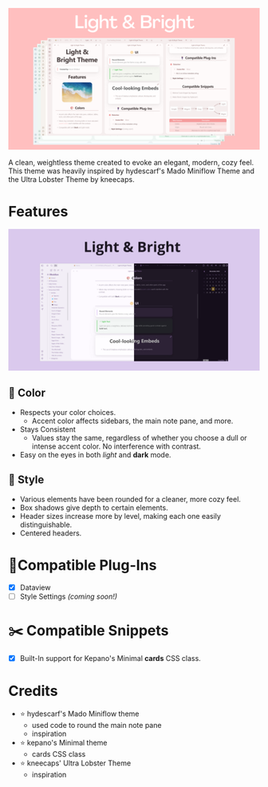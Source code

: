 ![](assets/main-image.png)

A clean, weightless theme created to evoke an elegant, modern, cozy feel. This theme was heavily inspired by hydescarf's Mado Miniflow Theme and the Ultra Lobster Theme by kneecaps.

# Features

![](assets/light-and-dark.png)

## 🎨 Color
- Respects your color choices.
  - Accent color affects sidebars, the main note pane, and more.
- Stays Consistent
  - Values stay the same, regardless of whether you choose a dull or intense accent color. No interference with contrast.
- Easy on the eyes in both *light* and **dark** mode.

## 🎩 Style
- Various elements have been rounded for a cleaner, more cozy feel.
- Box shadows give depth to certain elements.
- Header sizes increase more by level, making each one easily distinguishable.
- Centered headers.


# 🔌Compatible Plug-Ins
- [x] Dataview
- [ ] Style Settings *(coming soon!)*
# ✂️ Compatible Snippets
- [x] Built-In support for Kepano's Minimal **cards** CSS class.

# Credits
- ⭐ hydescarf's Mado Miniflow theme
  - used code to round the main note pane
  - inspiration
- ⭐ kepano's Minimal theme
  - cards CSS class
- ⭐ kneecaps' Ultra Lobster Theme
  - inspiration

